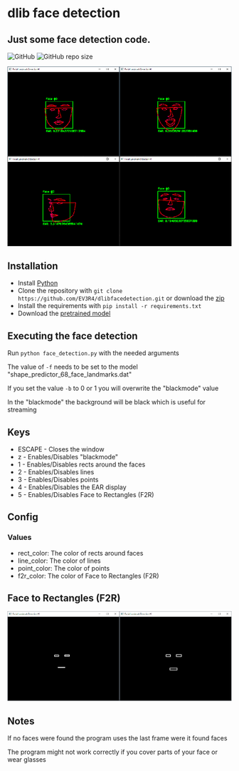 # dlib face detection
## Just some face detection code.
![GitHub](https://img.shields.io/github/license/EV3R4/dlibfacedetection)
![GitHub repo size](https://img.shields.io/github/repo-size/EV3R4/dlibfacedetection)

![preview](preview_rescaled.png)

## Installation
* Install [Python](https://www.python.org/)
* Clone the repository with `git clone https://github.com/EV3R4/dlibfacedetection.git` or download the [zip](https://github.com/EV3R4/dlibfacedetection/archive/master.zip)
* Install the requirements with `pip install -r requirements.txt`
* Download the [pretrained model](https://github.com/davisking/dlib-models/raw/master/shape_predictor_68_face_landmarks.dat.bz2)

## Executing the face detection
Run `python face_detection.py` with the needed arguments

The value of `-f` needs to be set to the model "shape_predictor_68_face_landmarks.dat"

If you set the value `-b` to 0 or 1 you will overwrite the "blackmode" value

In the "blackmode" the background will be black which is useful for streaming

## Keys
* ESCAPE - Closes the window
* z - Enables/Disables "blackmode"
* 1 - Enables/Disables rects around the faces
* 2 - Enables/Disables lines
* 3 - Enables/Disables points
* 4 - Enables/Disables the EAR display
* 5 - Enables/Disables Face to Rectangles (F2R)

## Config
### Values
* rect_color: The color of rects around faces
* line_color: The color of lines
* point_color: The color of points
* f2r_color: The color of Face to Rectangles (F2R)

## Face to Rectangles (F2R)
![preview](f2r_preview_rescaled.png)

## Notes
If no faces were found the program uses the last frame were it found faces

The program might not work correctly if you cover parts of your face or wear glasses
